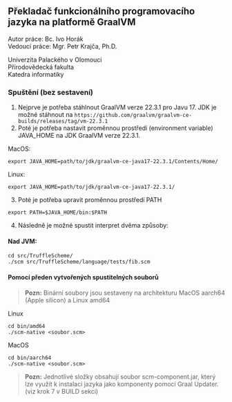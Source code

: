 ## Překladač funkcionálního programovacího jazyka na platformě GraalVM

Autor práce: Bc. Ivo Horák <br>
Vedoucí práce: Mgr. Petr Krajča, Ph.D.

Univerzita Palackého v Olomouci <br>
Přírodovědecká fakulta <br>
Katedra informatiky <br>


### Spuštění (bez sestavení)
1. Nejprve je potřeba stáhlnout GraalVM verze 22.3.1 pro Javu 17. JDK je možné stáhnout na
``
https://github.com/graalvm/graalvm-ce-builds/releases/tag/vm-22.3.1
``
2. Poté je potřeba nastavit proměnnou prostředí (environment variable) JAVA_HOME na JDK GraalVM verze 22.3.1. <br>



MacOS: 
```shell
export JAVA_HOME=path/to/jdk/graalvm-ce-java17-22.3.1/Contents/Home/
```

Linux: 
```shell
export JAVA_HOME=path/to/jdk/graalvm-ce-java17-22.3.1/
```
3. Poté je potřeba upravit proměnnou prostředí PATH

```shell
export PATH=$JAVA_HOME/bin:$PATH
```

4. Následně je možné spustit interpret dvěma způsoby: <br>

#### Nad JVM:
```shell
cd src/TruffleScheme/
./scm src/TruffleScheme/language/tests/fib.scm
```

#### Pomocí předen vytvořených spustitelných souborů
> **Pozn:** Binární soubory jsou sestaveny na architekturu MacOS aarch64 (Apple silicon) a Linux amd64

Linux
```shell
cd bin/amd64
./scm-native <soubor.scm>
```

MacOS
```shell
cd bin/aarch64
./scm-native <soubor.scm>
```

> **Pozn:** Jednotlivé složky obsahují soubor scm-component.jar, který lze využít k instalaci jazyka jako komponenty
pomocí Graal Updater. (viz krok 7 v BUILD sekci)




    